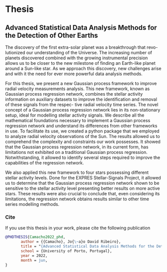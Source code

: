 # Thesis

## Advanced Statistical Data Analysis Methods for the Detection of Other Earths

The discovery of the first extra-solar planet was a breakthrough that revo-
lutionized our understanding of the Universe. The increasing number of planets
discovered combined with the growing instrumental precision allows us to be
closer to the new milestone of finding an Earth-like planet around a Sun-like star.
As we approach this discovery, new challenges arise and with it the need for ever
more powerful data analysis methods.

For this thesis, we present a new Gaussian process framework to improve
radial velocity measurements analysis. This new framework, known as Gaussian
process regression network, combines the stellar activity information on auxiliary
datasets to improve the identification and removal of these signals from the respec-
tive radial velocity time series. The novel concept of a Gaussian process regression
network lies in its non-stationary setup, ideal for modelling stellar activity signals.
We describe all the mathematical foundations necessary to implement a
Gaussian process regression network and understand its differences from other
frameworks in use. To facilitate its use, we created a python package that we
employed to analyze radial velocity observations of the Sun. The results allowed
us to comprehend the complexity and constraints our work possesses. It showed
that the Gaussian process regression network, in its current form, has limitations
not exhibited on a traditional Gaussian process regression. Notwithstanding,
it allowed to identify several steps required to improve the capabilities of the
regression network.

We also applied this new framework to four stars possessing different stellar
activity levels. Done for the EXPRES Stellar-Signals Project, it allowed us to
determine that the Gaussian process regression network shown to be sensitive to
the stellar activity level presenting better results on more active stars. These results
were also crucial to conclude that, even considering its limitations, the regression
network obtains results similar to other time series modelling methods.


### Cite

If you use this thesis in your work, please cite the following publication
```bibtex
@PHDTHESIS{Camacho2022_phd,
       author = {{Camacho}, Jo{\~a}o David Ribeiro},
       title = "{Advanced Statistical Data Analysis Methods for the Detection of Other Earths}",
       school = {University of Porto, Portugal},
       year = 2022,
       month = jun,
}
```
